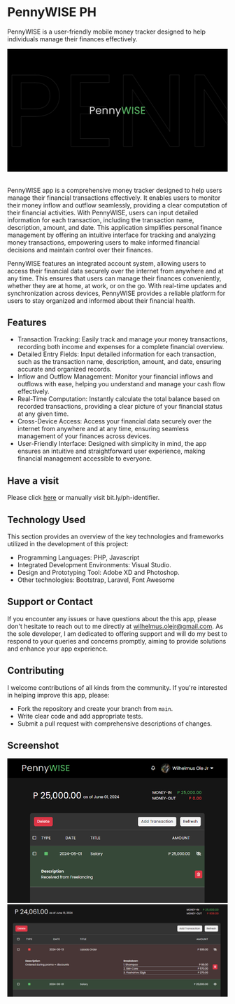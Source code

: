 # PennyWISE PH
PennyWISE is a user-friendly mobile money tracker designed to help individuals manage their finances effectively.

<div align="center">
  <img src="public/images/banner.png">
</div>

<br>

<p>
PennyWISE app is a comprehensive money tracker designed to help users manage their financial transactions effectively. It enables users to monitor their money inflow and outflow seamlessly, providing a clear computation of their financial activities. With PennyWISE, users can input detailed information for each transaction, including the transaction name, description, amount, and date. This application simplifies personal finance management by offering an intuitive interface for tracking and analyzing money transactions, empowering users to make informed financial decisions and maintain control over their finances.</p>

<p>
PennyWISE features an integrated account system, allowing users to access their financial data securely over the internet from anywhere and at any time. This ensures that users can manage their finances conveniently, whether they are at home, at work, or on the go. With real-time updates and synchronization across devices, PennyWISE provides a reliable platform for users to stay organized and informed about their financial health.</p>

## Features
* Transaction Tracking: Easily track and manage your money transactions, recording both income and expenses for a complete financial overview.
* Detailed Entry Fields: Input detailed information for each transaction, such as the transaction name, description, amount, and date, ensuring accurate and organized records.
* Inflow and Outflow Management: Monitor your financial inflows and outflows with ease, helping you understand and manage your cash flow effectively.
* Real-Time Computation: Instantly calculate the total balance based on recorded transactions, providing a clear picture of your financial status at any given time.
* Cross-Device Access: Access your financial data securely over the internet from anywhere and at any time, ensuring seamless management of your finances across devices.
* User-Friendly Interface: Designed with simplicity in mind, the app ensures an intuitive and straightforward user experience, making financial management accessible to everyone.

## Have a visit
<p>Please click <a target="blank" href="#">here</a> or manually visit bit.ly/ph-identifier.</p>

## Technology Used
This section provides an overview of the key technologies and frameworks utilized in the development of this project:

* Programming Languages: PHP, Javascript
* Integrated Development Environments: Visual Studio.
* Design and Prototyping Tool: Adobe XD and Photoshop.
* Other technologies: Bootstrap, Laravel, Font Awesome

## Support or Contact
If you encounter any issues or have questions about the this app, please don't hesitate to reach out to me directly at wilhelmus.olejr@gmail.com. As the sole developer, I am dedicated to offering support and will do my best to respond to your queries and concerns promptly, aiming to provide solutions and enhance your app experience.

## Contributing
I welcome contributions of all kinds from the community. If you're interested in helping improve this app, please:
* Fork the repository and create your branch from `main`.
* Write clear code and add appropriate tests.
* Submit a pull request with comprehensive descriptions of changes.

## Screenshot
<div align="center">
  <img src="public/images/screenshot1.png">
</div>
<div align="center">
  <img src="public/images/screenshot2.png">
</div>

